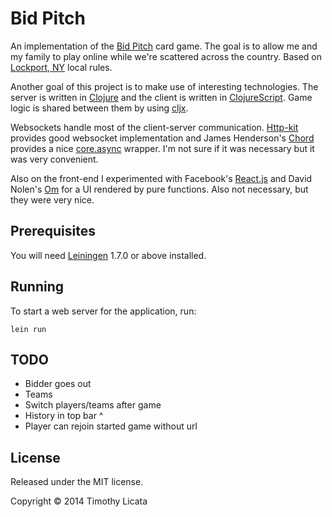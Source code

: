 # Bid Pitch

An implementation of the [Bid Pitch][pitch] card game. The goal is to
allow me and my family to play online while we're scattered across the
country.  Based on [Lockport, NY][lockport] local rules.

Another goal of this project is to make use of interesting
technologies. The server is written in [Clojure][clj] and the client
is written in [ClojureScript][cljs]. Game logic is shared between them
by using [cljx][cljx].

Websockets handle most of the client-server communication.
[Http-kit][httpkit] provides good websocket implementation and James
Henderson's [Chord][chord] provides a nice [core.async][async]
wrapper. I'm not sure if it was necessary but it was very convenient.

Also on the front-end I experimented with Facebook's [React.js][react]
and David Nolen's [Om][om] for a UI rendered by pure functions. Also
not necessary, but they were very nice.

[pitch]: http://en.wikipedia.org/wiki/Pitch_(card_game)
[lockport]: http://en.wikipedia.org/wiki/Lockport_(city),_New_York
[clj]: http://clojure.org/
[cljs]: https://github.com/clojure/clojurescript
[cljx]: https://github.com/lynaghk/cljx
[httpkit]: http://http-kit.org/
[chord]: https://github.com/james-henderson/chord
[async]: https://github.com/clojure/core.async
[react]: http://facebook.github.io/react/
[om]: https://github.com/swannodette/om

## Prerequisites

You will need [Leiningen][1] 1.7.0 or above installed.

[1]: https://github.com/technomancy/leiningen

## Running

To start a web server for the application, run:

    lein run

## TODO

- Bidder goes out
- Teams
- Switch players/teams after game
- History in top bar ^
- Player can rejoin started game without url

## License

Released under the MIT license.

Copyright © 2014 Timothy Licata
